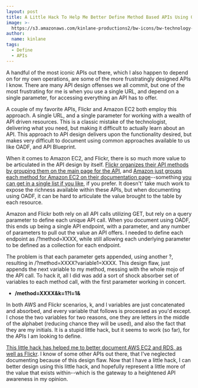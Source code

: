 ```yaml
---
layout: post
title: A Little Hack To Help Me Better Define Method Based APIs Using OADF
image: >-
  https://s3.amazonaws.com/kinlane-productions2/bw-icons/bw-technology-of-apis.png
author:
  name: kinlane
tags:
  - Define
  - APIs
---
```

A handful of the most iconic APIs out there, which I also happen to depend on for my own operations, are some of the more frustratingly designed APIs I know. There are many API design offenses we all commit, but one of the most frustrating for me is when you use a single URL, and depend on a single parameter, for accessing everything an API has to offer.

A couple of my favorite APIs, Flickr and Amazon EC2 both employ this approach. A single URL, and a single parameter for working with a wealth of API driven resources. This is a classic mistake of the technologist, delivering what you need, but making it difficult to actually learn about an API. This approach to API design delivers upon the functionality desired, but makes very difficult to document using common approaches available to us like OADF, and API Blueprint.

When it comes to Amazon EC2, and Flickr, there is so much more value to be articulated in the API design by itself. [Flickr organizes their API methods by grouping them on the main page for the API](https://www.flickr.com/services/api/), and [Amazon just groups each method for Amazon EC2 on their documentation page](http://docs.aws.amazon.com/AWSEC2/latest/APIReference/OperationList-query.html)\--something [you can get in a single list if you like](http://docs.aws.amazon.com/AWSEC2/latest/APIReference/API_Operations.html), if you prefer. It doesn't' take much work to expose the richness available within these APIs, but when documenting using OADF, it can be hard to articulate the value brought to the table by each resource.

Amazon and Flickr both rely on all API calls utilizing GET, but rely on a query parameter to define each unique API call. When you document using OADF, this ends up being a single API endpoint, with a parameter, and any number of parameters to pull out the value an API offers. I needed to define each endpoint as /?method=XXXX, while still allowing each underlying parameter to be defined as a collection for each endpoint. 

The problem is that each parameter gets appended, using another ?, resulting in /?method=XXXX?variable1=XXXX. This design flaw, just appends the next variable to my method, messing with the whole mojo of the API call. To hack it, all I did was add a sort of shock absorber set of variables to each method call, with the first parameter working in concert.

*   **/method=XXXX&k=1?l=1&**

In both AWS and Flickr scenarios, k, and l variables are just concatenated and absorbed, and every variable that follows is processed as you'd except. I chose the two variables for two reasons, one they are letters in the middle of the alphabet (reducing chance they will be used), and also the fact that they are my initials. It is a stupid little hack, but it seems to work (so far), for the APIs I am looking to define.

[This little hack has helped me to better document AWS EC2 and RDS, as well as Flickr](http://stack.apievangelist.com/companies.html). I know of some other APIs out there, that I've neglected documenting because of this design flaw. Now that I have a little hack, I can better design using this little hack, and hopefully represent a little more of the value that exists within--which is the gateway to a heightened API awareness in my opinion.